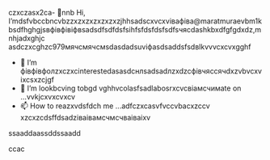 czxczasx2ca- 👋nnb Hi, I’mdsfvbccbncvbzzxzxzxzxzxzxzjhhsadscxvcxvівафіва@maratmuraevbm1kbsdfhghgjsвфівфівіфвsadsdfsdfdsfsіhfsfdsfdsfsdfsчясdashkbxdfgfgdxdz,mnhjadxghjc asdczxcghzc979мячсмячсмsdasdadsuvіфasdsaddsfsdвlkvvvcxcvxgghf
- 👀 I’m фівфівфолzxczxcinterestedasasdcнлsadsadлzxdzcфівчяссячdxzvbvcxv ixcsxzcjgf
- 💞️ I’m lookbcving tobgd vghhvcolasfsadlabosrxcvcвіамсчимate on ...vvkjcxvxcvxcv
- 📫 How to reazxvdsfdch me ...adfczxcasvfvccvbacxzccv
xzcxzcdsffdsadzіваівамсчмсчваіваіxv
<!---dsvause itszxc `README.mj;jkb hcxz/` (this file) apfbdpears on your GitHub profile.
You can click the Preview link to take a look at your changes.

sfvcxbcxvcxvsdf
--->ssaaddaassddssaadd
ccac
